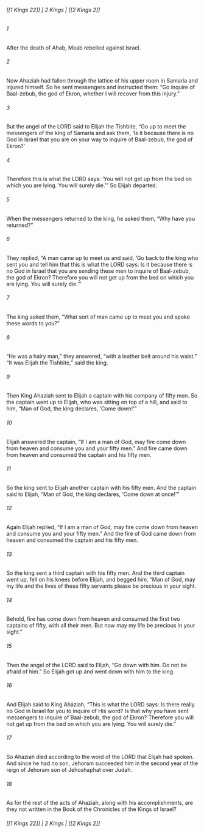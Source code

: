 ###### [[1 Kings 22]] | 2 Kings | [[2 Kings 2]]

###### 1
After the death of Ahab, Moab rebelled against Israel.
###### 2
Now Ahaziah had fallen through the lattice of his upper room in Samaria and injured himself. So he sent messengers and instructed them: “Go inquire of Baal-zebub, the god of Ekron, whether I will recover from this injury.”
###### 3
But the angel of the LORD said to Elijah the Tishbite, “Go up to meet the messengers of the king of Samaria and ask them, ‘Is it because there is no God in Israel that you are on your way to inquire of Baal-zebub, the god of Ekron?’
###### 4
Therefore this is what the LORD says: ‘You will not get up from the bed on which you are lying. You will surely die.’” So Elijah departed.
###### 5
When the messengers returned to the king, he asked them, “Why have you returned?”
###### 6
They replied, “A man came up to meet us and said, ‘Go back to the king who sent you and tell him that this is what the LORD says: Is it because there is no God in Israel that you are sending these men to inquire of Baal-zebub, the god of Ekron? Therefore you will not get up from the bed on which you are lying. You will surely die.’”
###### 7
The king asked them, “What sort of man came up to meet you and spoke these words to you?”
###### 8
“He was a hairy man,” they answered, “with a leather belt around his waist.” “It was Elijah the Tishbite,” said the king.
###### 9
Then King Ahaziah sent to Elijah a captain with his company of fifty men. So the captain went up to Elijah, who was sitting on top of a hill, and said to him, “Man of God, the king declares, ‘Come down!’”
###### 10
Elijah answered the captain, “If I am a man of God, may fire come down from heaven and consume you and your fifty men.” And fire came down from heaven and consumed the captain and his fifty men.
###### 11
So the king sent to Elijah another captain with his fifty men. And the captain said to Elijah, “Man of God, the king declares, ‘Come down at once!’”
###### 12
Again Elijah replied, “If I am a man of God, may fire come down from heaven and consume you and your fifty men.” And the fire of God came down from heaven and consumed the captain and his fifty men.
###### 13
So the king sent a third captain with his fifty men. And the third captain went up, fell on his knees before Elijah, and begged him, “Man of God, may my life and the lives of these fifty servants please be precious in your sight.
###### 14
Behold, fire has come down from heaven and consumed the first two captains of fifty, with all their men. But now may my life be precious in your sight.”
###### 15
Then the angel of the LORD said to Elijah, “Go down with him. Do not be afraid of him.” So Elijah got up and went down with him to the king.
###### 16
And Elijah said to King Ahaziah, “This is what the LORD says: Is there really no God in Israel for you to inquire of His word? Is that why you have sent messengers to inquire of Baal-zebub, the god of Ekron? Therefore you will not get up from the bed on which you are lying. You will surely die.”
###### 17
So Ahaziah died according to the word of the LORD that Elijah had spoken. And since he had no son, Jehoram succeeded him in the second year of the reign of Jehoram son of Jehoshaphat over Judah.
###### 18
As for the rest of the acts of Ahaziah, along with his accomplishments, are they not written in the Book of the Chronicles of the Kings of Israel?

###### [[1 Kings 22]] | 2 Kings | [[2 Kings 2]]
